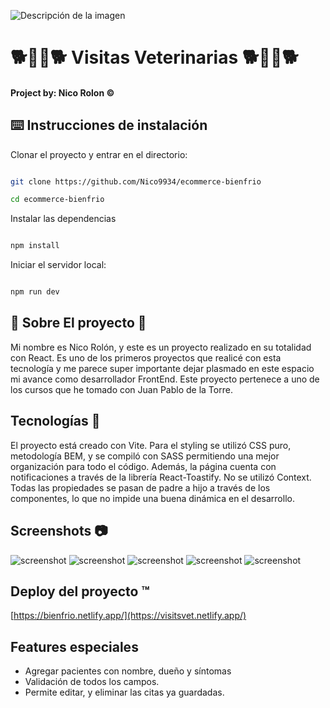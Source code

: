 ![Descripción de la imagen](/src/Ecommerce.png)


# 🐕🦴🐶🐕 Visitas Veterinarias  🐕🦴🐶🐕



####  Project by: Nico Rolon ©️

## ⌨️  Instrucciones de instalación

Clonar el proyecto y entrar en el directorio:

```bash

git clone https://github.com/Nico9934/ecommerce-bienfrio

cd ecommerce-bienfrio

```

Instalar las dependencias

```bash

npm install

```

Iniciar el servidor local:

```bash

npm run dev

```
## 🔶 Sobre El proyecto 🔶
Mi nombre es Nico Rolón, y este es un proyecto realizado en su totalidad con React. Es uno de los primeros proyectos 
que realicé con esta tecnología y me parece super importante dejar plasmado en este espacio mi avance como desarrollador 
FrontEnd. Este proyecto pertenece a uno de los cursos que he tomado con Juan Pablo de la Torre. 


##  Tecnologías 🚶

El proyecto está creado con Vite. Para el styling se utilizó CSS puro, metodología BEM, y se compiló con SASS permitiendo una mejor organización para todo el código. 
Además, la página cuenta con notificaciones a través de la librería React-Toastify.
No se utilizó Context. Todas las propiedades se pasan de padre a hijo a través de los componentes, lo que no impide una buena dinámica en el desarrollo. 


## Screenshots 📷
![screenshot](https://i.ibb.co/VpCLm1D/1.png)
![screenshot](https://i.ibb.co/LdMLLJF/2.png)
![screenshot](https://i.ibb.co/PhwtDm4/3.png)
![screenshot](https://i.ibb.co/k4FZjKC/4.png)
![screenshot](https://i.ibb.co/s502xGx/5.png)

## Deploy del proyecto ™️

[https://bienfrio.netlify.app/](https://visitsvet.netlify.app/)

##  Features especiales

- Agregar pacientes con nombre, dueño y síntomas
- Validación de todos los campos.
- Permite editar, y eliminar las citas ya guardadas. 
